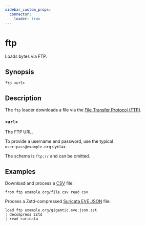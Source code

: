 ```yaml
---
sidebar_custom_props:
  connector:
    loader: true
---
```


# ftp

Loads bytes via FTP.

## Synopsis

```
ftp <url>
```

## Description

The `ftp` loader downloads a file via the [File Transfer Protocol
(FTP)](https://en.wikipedia.org/wiki/File_Transfer_Protocol).

### `<url>`

The FTP URL.

To provide a username and password, use the typical `user:pass@example.org`
syntax.

The scheme is `ftp://` and can be omitted.

## Examples

Download and process a [CSV](../formats/csv.md) file:

```
from ftp example.org/file.csv read csv
```

Process a Zstd-compressed [Suricata EVE JSON](../formats/suricata.md) file:

```
load ftp example.org/gigantic.eve.json.zst
| decompress zstd
| read suricata
```

